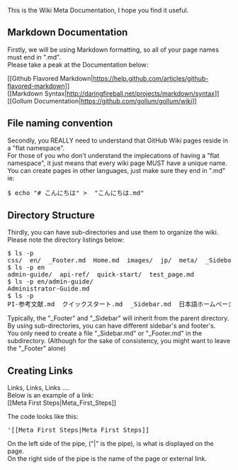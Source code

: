 This is the Wiki Meta Documentation, I hope you find it useful.

## Markdown Documentation
Firstly, we will be using Markdown formatting, so all of your page names must end in ".md".  
Please take a peak at the Documentation below:   
  
[[Github Flavored Markdown|https://help.github.com/articles/github-flavored-markdown]]  
[[Markdown Syntax|http://daringfireball.net/projects/markdown/syntax]]   
[[Gollum Documentation|https://github.com/gollum/gollum/wiki]]   

## File naming convention  
Secondly, you REALLY need to understand that GitHub Wiki pages reside in a "flat namespace".  
For those of you who don't understand the implecations of having a "flat namespace", it just means that every wiki page MUST have a unique name.  
You can create pages in other languages, just make sure they end in ".md" ie:  
<pre>$ echo "# こんにちは" >  "こんにちは.md"</pre>  

## Directory Structure    
Thirdly, you can have sub-directories and use them to organize the wiki.   
Please note the directory listings below:  
<pre>
$ ls -p
css/  en/  _Footer.md  Home.md  images/  jp/  meta/  _Sidebar.md
$ ls -p en
admin-guide/  api-ref/  quick-start/  test_page.md
$ ls -p en/admin-guide/
Administrator-Guide.md
$ ls -p
PI-参考文献.md  クイックスタート.md  _Sidebar.md  日本語ホームページ.md  管理者ガイド.md
</pre>
  
Typically, the "_Footer" and "_Sidebar" will inherit from the parent directory.  
By using sub-directories, you can have different sidebar's and footer's.  
You only need to create a file "_Sidebar.md" or "_Footer.md" in the subdirectory.
(Although for the sake of consistency, you might want to leave the "_Footer" alone)  

## Creating Links
Links, Links, Links ....  
Below is an example of a link:  
[[Meta First Steps|Meta_First_Steps]]  

The code looks like this:  
<pre>'[[Meta First Steps|Meta_First_Steps]]</pre>

On the left side of the pipe, ("|" is the pipe), is what is displayed on the page.  
On the right side of the pipe is the name of the page or external link.  
